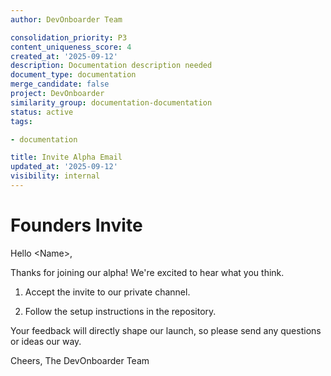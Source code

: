 ```yaml
---
author: DevOnboarder Team

consolidation_priority: P3
content_uniqueness_score: 4
created_at: '2025-09-12'
description: Documentation description needed
document_type: documentation
merge_candidate: false
project: DevOnboarder
similarity_group: documentation-documentation
status: active
tags:

- documentation

title: Invite Alpha Email
updated_at: '2025-09-12'
visibility: internal
---
```


# Founders Invite

Hello &lt;Name&gt;,

Thanks for joining our alpha! We're excited to hear what you think.

1. Accept the invite to our private channel.

2. Follow the setup instructions in the repository.

Your feedback will directly shape our launch, so please send any questions or ideas our way.

Cheers,
The DevOnboarder Team
